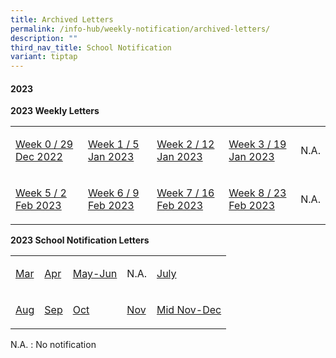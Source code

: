 ```yaml
---
title: Archived Letters
permalink: /info-hub/weekly-notification/archived-letters/
description: ""
third_nav_title: School Notification
variant: tiptap
---
```

<h4><strong>2023</strong></h4>
<p><strong>2023 Weekly Letters</strong>
</p>
<table style="minWidth: 125px">
<colgroup>
<col>
<col>
<col>
<col>
<col>
</colgroup>
<tbody>
<tr>
<td rowspan="1" colspan="1">
<p><a href="https://drive.google.com/file/d/1VhV4Ac8Qwj_IzQXv0GEDmfUIHJJeitVu/view" rel="noopener" target="_blank">Week 0 / 29 Dec 2022</a>
</p>
</td>
<td rowspan="1" colspan="1">
<p><a href="https://drive.google.com/file/d/1a8TDiUnzCCI-fdP3HCSuhpFhuguGiI5g/view" rel="noopener" target="_blank">Week 1 / 5 Jan 2023</a>
</p>
</td>
<td rowspan="1" colspan="1">
<p><a href="https://drive.google.com/file/d/1labU3gWjR4goRjHlS2WUZly7-PDTVvk1/view" rel="noopener" target="_blank">Week 2 / 12 Jan 2023</a>
</p>
</td>
<td rowspan="1" colspan="1">
<p><a href="https://drive.google.com/file/d/1kD16HdTrCLbSh-lpa_fSEf2UM57tb6KO/view?usp=sharing" rel="noopener" target="_blank">Week 3 / 19 Jan 2023</a>
</p>
</td>
<td rowspan="1" colspan="1">
<p>N.A.</p>
</td>
</tr>
<tr>
<td rowspan="1" colspan="1">
<p><a href="https://drive.google.com/file/d/1gEbGsqJ6yWB4P009-vGmnR3xtc95pS5F/view?usp=sharing" rel="noopener" target="_blank">Week 5 / 2 Feb 2023</a>
</p>
</td>
<td rowspan="1" colspan="1">
<p><a href="https://drive.google.com/file/d/1vd6CqUsPqAs2BTOVTkFP-8qHYLZABS74/view?usp=sharing" rel="noopener" target="_blank">Week 6 / 9 Feb 2023</a>
</p>
</td>
<td rowspan="1" colspan="1">
<p><a href="https://drive.google.com/file/d/11oSj-tIHEfnyqgtRAxdd5EOcsXfUtnYu/view?usp=sharing" rel="noopener" target="_blank">Week 7 / 16 Feb 2023</a>
</p>
</td>
<td rowspan="1" colspan="1">
<p><a href="https://drive.google.com/file/d/1UzpI6nAMpbrUWAVSzvFN-3UxThk62nD0/view?usp=sharing" rel="noopener" target="_blank">Week 8 / 23 Feb 2023</a>
</p>
</td>
<td rowspan="1" colspan="1">
<p>N.A.</p>
</td>
</tr>
</tbody>
</table>
<p><strong>2023 School Notification Letters</strong>
</p>
<table style="minWidth: 125px">
<colgroup>
<col>
<col>
<col>
<col>
<col>
</colgroup>
<tbody>
<tr>
<td rowspan="1" colspan="1">
<p><a href="https://drive.google.com/file/d/1dMsDNeDEjSH2KcLJrSZlxHvzyySnPl8O/view?usp=sharing" rel="noopener" target="_blank">Mar</a>
</p>
</td>
<td rowspan="1" colspan="1">
<p><a href="https://drive.google.com/file/d/1IONuFpxGe6Vn5x6ED0dhoWCyLfdwrQVs/view?usp=sharing" rel="noopener" target="_blank">Apr</a>
</p>
</td>
<td rowspan="1" colspan="1">
<p><a href="https://drive.google.com/file/d/1lKZrAmMfbobuoqOt66niP3RymsVsY3N8/view?usp=sharing" rel="noopener" target="_blank">May-Jun</a>
</p>
</td>
<td rowspan="1" colspan="1">
<p>N.A.</p>
</td>
<td rowspan="1" colspan="1">
<p><a href="https://drive.google.com/file/d/13aD3uoR-PNO8AqlLOUFjAg2Q1gBcxHaE/view?usp=sharing" rel="noopener" target="_blank">July</a>
</p>
</td>
</tr>
<tr>
<td rowspan="1" colspan="1">
<p><a href="https://drive.google.com/file/d/1VNuOM5mIhTnpU1KMQKP9dd5r6hfpoOzp/view?usp=sharing" rel="noopener" target="_blank">Aug</a>
</p>
</td>
<td rowspan="1" colspan="1">
<p><a href="https://drive.google.com/file/d/1PbbguhgRygH0rRAVL4g2BXiOPPakAi9C/view?usp=sharing" rel="noopener" target="_blank">Sep</a>
</p>
</td>
<td rowspan="1" colspan="1">
<p><a href="https://drive.google.com/file/d/1fIivh93d45Gj8UCLNOjsA5DPVuGX7c8G/view?usp=sharing" rel="noopener" target="_blank">Oct</a>
</p>
</td>
<td rowspan="1" colspan="1">
<p><a href="https://drive.google.com/file/d/17yUvF2Cw8Qur93_IHvlI2OVs2nSj4j8e/view?usp=sharing" rel="noopener" target="_blank">Nov</a>
</p>
</td>
<td rowspan="1" colspan="1">
<p><a href="https://drive.google.com/file/d/1c35yUD65BfJMxEh0hQWYab7-nxn2V1LV/view?usp=sharing" rel="noopener" target="_blank">Mid Nov-Dec</a>
</p>
</td>
</tr>
</tbody>
</table>
<p>N.A. : No notification</p>
<p></p>